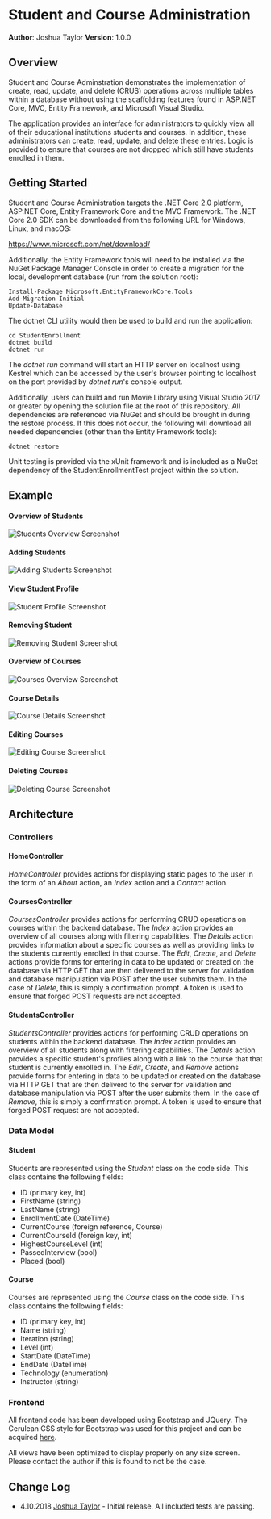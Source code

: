 # Student and Course Administration

**Author**: Joshua Taylor
**Version**: 1.0.0

## Overview

Student and Course Adminstration demonstrates the implementation of create,
read, update, and delete (CRUS) operations across multiple tables within a 
database without using the scaffolding features found in ASP.NET Core, MVC, 
Entity Framework, and Microsoft Visual Studio.

The application provides an interface for administrators to quickly view all
of their educational institutions students and courses. In addition, these
administrators can create, read, update, and delete these entries. Logic is
provided to ensure that courses are not dropped which still have students
enrolled in them.

## Getting Started

Student and Course Administration targets the .NET Core 2.0 platform, ASP.NET Core, Entity
Framework Core and the MVC Framework. The .NET Core 2.0 SDK can be downloaded 
from the following URL for Windows, Linux, and macOS:

https://www.microsoft.com/net/download/

Additionally, the Entity Framework tools will need to be installed via the
NuGet Package Manager Console in order to create a migration for the local,
development database (run from the solution root):

    Install-Package Microsoft.EntityFrameworkCore.Tools
	Add-Migration Initial
	Update-Database

The dotnet CLI utility would then be used to build and run the application:

    cd StudentEnrollment
    dotnet build
    dotnet run

The _dotnet run_ command will start an HTTP server on localhost using Kestrel
which can be accessed by the user's browser pointing to localhost on the port
provided by _dotnet run_'s console output.

Additionally, users can build and run Movie Library using Visual Studio
2017 or greater by opening the solution file at the root of this repository.
All dependencies are referenced via NuGet and should be brought in during
the restore process. If this does not occur, the following will download all
needed dependencies (other than the Entity Framework tools):

    dotnet restore

Unit testing is provided via the xUnit framework and is included as a NuGet
dependency of the StudentEnrollmentTest project within the solution.

## Example

#### Overview of Students ####
![Students Overview Screenshot](/assets/studentOverview.JPG)
#### Adding Students ####
![Adding Students Screenshot](/assets/studentAdd.JPG)
#### View Student Profile ####
![Student Profile Screenshot](/assets/studentDetails.JPG)
#### Removing Student ####
![Removing Student Screenshot](/assets/studentRemove.JPG)
#### Overview of Courses ####
![Courses Overview Screenshot](/assets/courseOverview.JPG)
#### Course Details ####
![Course Details Screenshot](/assets/courseDetails.JPG)
#### Editing Courses ####
![Editing Course Screenshot](/assets/courseEdit.JPG)
#### Deleting Courses ####
![Deleting Course Screenshot](/assets/courseDelete.JPG)

## Architecture

### Controllers

#### HomeController ####

_HomeController_ provides actions for displaying static pages to the
user in the form of an _About_ action, an _Index_ action and a _Contact_ 
action.

#### CoursesController ####

_CoursesController_ provides actions for performing CRUD operations
on courses within the backend database. The _Index_ action provides
an overview of all courses along with filtering capabilities. The 
_Details_ action provides information about a specific courses as well
as providing links to the students currently enrolled in that course.
The _Edit_, _Create_, and _Delete_ actions provide forms for entering in
data to be updated or created on the database via HTTP GET that are
then delivered to the server for validation and database manipulation
via POST after the user submits them. In the case of _Delete_, this is 
simply a confirmation prompt. A token is used to ensure that forged POST 
requests are not accepted.

#### StudentsController ####

_StudentsController_ provides actions for performing CRUD operations
on students within the backend database. The _Index_ action provides
an overview of all students along with filtering capabilities. The
_Details_ action provides a specific student's profiles along with a
link to the course that that student is currently enrolled in. The
_Edit_, _Create_, and _Remove_ actions provide forms for entering in
data to be updated or created on the database via HTTP GET that are
then deliverd to the server for validation and database manipulation
via POST after the user submits them. In the case of _Remove_, this is
simply a confirmation prompt. A token is used to ensure that forged
POST request are not accepted.

### Data Model

#### Student ####

Students are represented using the _Student_ class on the code side. This
class contains the following fields:

- ID (primary key, int)
- FirstName (string)
- LastName (string)
- EnrollmentDate (DateTime)
- CurrentCourse (foreign reference, Course)
- CurrentCourseId (foreign key, int)
- HighestCourseLevel (int)
- PassedInterview (bool)
- Placed (bool)

#### Course ####

Courses are represented using the _Course_ class on the code side. This
class contains the following fields:

- ID (primary key, int)
- Name (string)
- Iteration (string)
- Level (int)
- StartDate (DateTime)
- EndDate (DateTime)
- Technology (enumeration)
- Instructor (string)

### Frontend

All frontend code has been developed using Bootstrap and JQuery. The
Cerulean CSS style for Bootstrap was used for this project and can be 
acquired [here](https://bootswatch.com/cerulean/).

All views have been optimized to display properly on any size screen.
Please contact the author if this is found to not be the case.

## Change Log

* 4.10.2018 [Joshua Taylor](mailto:taylor.joshua88@gmail.com) - Initial
release. All included tests are passing.